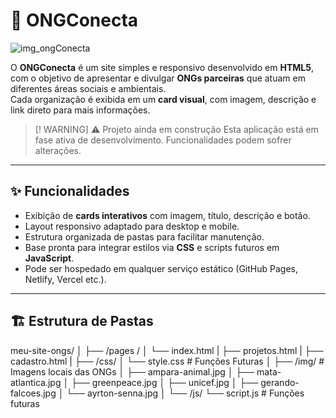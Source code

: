 # 🌿 ONGConecta
![img_ongConecta](/assets/img/img_logotipo_ong.png)

O **ONGConecta** é um site simples e responsivo desenvolvido em **HTML5**, com o objetivo de apresentar e divulgar **ONGs parceiras** que atuam em diferentes áreas sociais e ambientais.  
Cada organização é exibida em um **card visual**, com imagem, descrição e link direto para mais informações.

> [! WARNING] ⚠️ Projeto ainda em construção
  Esta aplicação está em fase ativa de desenvolvimento. Funcionalidades podem sofrer alterações.
---

## ✨ Funcionalidades

- Exibição de **cards interativos** com imagem, título, descrição e botão.
- Layout responsivo adaptado para desktop e mobile.
- Estrutura organizada de pastas para facilitar manutenção.
- Base pronta para integrar estilos via **CSS** e scripts futuros em **JavaScript**.
- Pode ser hospedado em qualquer serviço estático (GitHub Pages, Netlify, Vercel etc.).

---

## 🏗️ Estrutura de Pastas

meu-site-ongs/
│
├── /pages /
│  └── index.html
|  ├── projetos.html
|  ├── cadastro.html
|
├── /css/
│ └── style.css # Funções Futuras
│
├── /img/ # Imagens locais das ONGs
│ ├── ampara-animal.jpg
│ ├── mata-atlantica.jpg
│ ├── greenpeace.jpg
│ ├── unicef.jpg
│ ├── gerando-falcoes.jpg
│ └── ayrton-senna.jpg
│
└── /js/
└── script.js # Funções futuras